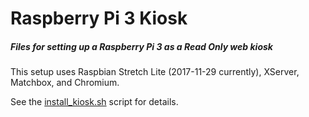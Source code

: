 # Raspberry Pi 3 Kiosk

##### Files for setting up a Raspberry Pi 3 as a Read Only web kiosk

This setup uses Raspbian Stretch Lite (2017-11-29 currently), XServer, Matchbox, and Chromium.

See the [install_kiosk.sh](install_kiosk.sh) script for details.
